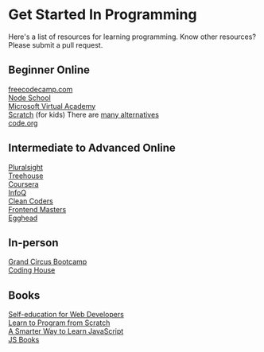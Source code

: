 # Get Started In Programming
Here's a list of resources for learning programming. Know other resources? Please submit a pull request.

## Beginner Online
[freecodecamp.com](http://www.freecodecamp.com)  
[Node School](http://nodeschool.io)  
[Microsoft Virtual Academy](https://mva.microsoft.com)  
[Scratch](https://scratch.mit.edu) (for kids) There are [many alternatives](http://wiki.scratch.mit.edu/wiki/Alternatives_to_Scratch)  
[code.org](https://code.org)

## Intermediate to Advanced Online
[Pluralsight](http://www.pluralsight.com)  
[Treehouse](https://teamtreehouse.com)  
[Coursera](https://www.coursera.org/courses?query=programming)  
[InfoQ](http://www.infoq.com)  
[Clean Coders](http://www.cleancoders.com)  
[Frontend Masters](https://frontendmasters.com)  
[Egghead](http://egghead.io) 

## In-person
[Grand Circus Bootcamp](http://www.grandcircus.co)  
[Coding House](http://codinghouse.co/#!home)

## Books
[Self-education for Web Developers](http://www.amazon.com/Self-education-Web-Developers-Develop-Applications-ebook/dp/B017632IYY)  
[Learn to Program from Scratch](http://www.amazon.com/Learn-Program-Scratch-Introduction-Programming/dp/1593275439/ref=sr_1_4?ie=UTF8&qid=1448208246&sr=8-4&keywords=beginning+programming)  
[A Smarter Way to Learn JavaScript](http://www.amazon.com/Smarter-Way-Learn-JavaScript-technology/dp/1497408180/ref=sr_1_10?ie=UTF8&qid=1448208246&sr=8-10&keywords=beginning+programming)  
[JS Books](http://jsbooks.revolunet.com)  
